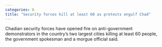 ```yaml
---
categories: b
title: "Security forces kill at least 60 as protests engulf Chad"
---
```

Chadian security forces have opened fire on anti-government demonstrators in the country’s two largest cities killing at least 60 people, the government spokesman and a morgue official said.